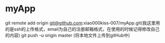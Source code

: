 # myApp

git remote add origin git@github.com:xiao000kiss-007/myApp.git(我这里用的是ssh的上传格式，email为自己的注册邮箱格式，在使用的时候记得修改自己的内容)
git push -u origin master (将本地文件上传到gitHub中)

